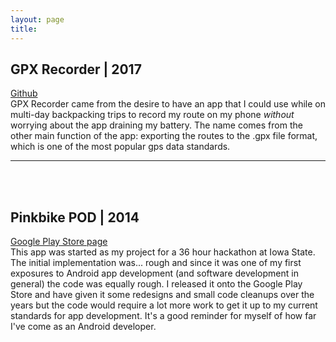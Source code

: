 ```yaml
---
layout: page
title:
---
```


## GPX Recorder | 2017
[Github](https://github.com/BradPatras/gpx-recorder)  
GPX Recorder came from the desire to have an app that I could use while on multi-day backpacking trips to record my route on my phone _without_ worrying about the app draining my battery.  The name comes from the other main function of the app: exporting the routes to the .gpx file format, which is one of the most popular gps data standards. 

***
<br/>
<br/>

## Pinkbike POD | 2014
[Google Play Store page](https://play.google.com/store/apps/details?id=iboism.pinkbike.autopod)  
This app was started as my project for a 36 hour hackathon at Iowa State.  The initial implementation was... rough and since it was one of my first exposures to Android app development (and software development in general) the code was equally rough.  I released it onto the Google Play Store and have given it some redesigns and small code cleanups over the years but the code would require a lot more work to get it up to my current standards for app development. It's a good reminder for myself of how far I've come as an Android developer.
